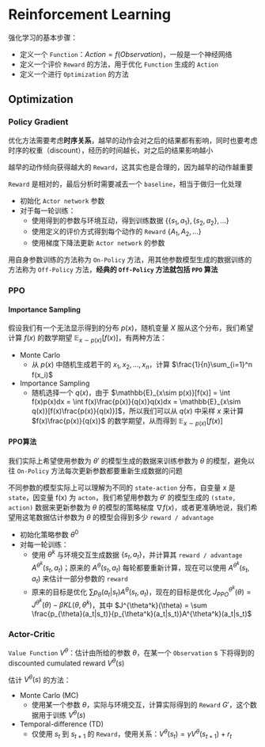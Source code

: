 # Reinforcement Learning

强化学习的基本步骤：

- 定义一个 `Function`：$Action = f(Observation)$，一般是一个神经网络
- 定义一个评价 `Reward` 的方法，用于优化 `Function` 生成的 `Action`
- 定义一个进行 `Optimization` 的方法

## Optimization

### Policy Gradient

优化方法需要考虑**时序关系**，越早的动作会对之后的结果都有影响，同时也要考虑时序的权重（discount），经历的时间越长，对之后的结果影响越小

越早的动作倾向获得越大的 `Reward`，这其实也是合理的，因为越早的动作越重要

`Reward` 是相对的，最后分析时需要减去一个 `baseline`，相当于做归一化处理

- 初始化 `Actor network` 参数
- 对于每一轮训练：
  - 使用得到的参数与环境互动，得到训练数据 $\{\{s_1, a_1\},\{s_2, a_2\},...\}$
  - 使用定义的评价方式得到每个动作的 `Reward` $\{A_1, A_2,...\}$
  - 使用梯度下降法更新 `Actor network` 的参数

用自身参数训练的方法称为 `On-Policy` 方法，用其他参数模型生成的数据训练的方法称为 `Off-Policy` 方法，**经典的 `Off-Policy` 方法就包括 `PPO` 算法**

### PPO

#### Importance Sampling

假设我们有一个无法显示得到的分布 $p(x)$，随机变量 $X$ 服从这个分布，我们希望计算 $f(x)$ 的数学期望 $\mathbb{E}_{x\sim p(x)}[f(x)]$，有两种方法：

- Monte Carlo
  - 从 $p(x)$ 中随机生成若干的 $x_1,x_2,...,x_n$，计算 $\frac{1}{n}\sum_{i=1}^n f(x_i)$
- Importance Sampling
  - 随机选择一个 $q(x)$，由于 $\mathbb{E}_{x\sim p(x)}[f(x)] = \int f(x)p(x)dx = \int f(x)\frac{p(x)}{q(x)}q(x)dx = \mathbb{E}_{x\sim q(x)}[f(x)\frac{p(x)}{q(x)}]$，所以我们可以从 $q(x)$ 中采样 $x$ 来计算 $f(x)\frac{p(x)}{q(x)}$ 的数学期望，从而得到 $\mathbb{E}_{x\sim p(x)}[f(x)]$

#### PPO算法

我们实际上希望使用参数为 $\theta'$ 的模型生成的数据来训练参数为 $\theta$ 的模型，避免以往 `On-Policy` 方法每次更新参数都要重新生成数据的问题

不同参数的模型实际上可以理解为不同的 `state-action` 分布，自变量 $x$ 是 `state`，因变量 f(x) 为 `acton`，我们希望用参数为 $\theta'$ 的模型生成的 `(state, action)` 数据来更新参数为 $\theta$ 的模型的策略梯度 $\nabla f(x)$，或者更准确地说，我们希望用这笔数据估计参数为 $\theta$ 的模型会得到多少 `reward / advantage`

- 初始化策略参数 $\theta^0$
- 对每一轮训练：
  - 使用 $\theta^k$ 与环境交互生成数据 $\{s_t,a_t\}$，并计算其 `reward / advantage` $A^{\theta^k}(s_t, a_t)$；原来的 $A^{\theta}(s_t, a_t)$ 每轮都要重新计算，现在可以使用 $A^{\theta^k}(s_t, a_t)$ 来估计一部分参数的 `reward`
  - 原来的目标是优化 $\sum p_{\theta}(a_t|s_t)A^{\theta}(s_t, a_t)$，现在的目标是优化 $J_{PPO}^{\theta^k}(\theta)=J^{\theta^k}(\theta)-\beta KL(\theta, \theta^k)$，其中 $J^{\theta^k}(\theta) = \sum \frac{p_{\theta}(a_t|s_t)}{p_{\theta^k}(a_t|s_t)}A^{\theta^k}(a_t|s_t)$

### Actor-Critic

`Value Function` $V^{\theta}$：估计由所给的参数 $\theta$，在某一个 `Observation` s 下将得到的 discounted cumulated reward $V^{\theta}(s)$

估计 $V^{\theta}(s)$ 的方法：

- Monte Carlo (MC)
  - 使用某一个参数 $\theta$，实际与环境交互，计算实际得到的 `Reward` $G'$，这个数据用于训练 $V^{\theta}(s)$
- Temporal-difference (TD)
  - 仅使用 $s_t$ 到 $s_{t+1}$ 的 `Reward`，使用关系：$V^{\theta}(s_t) = \gamma V^{\theta}(s_{t+1}) + r_{t}$
